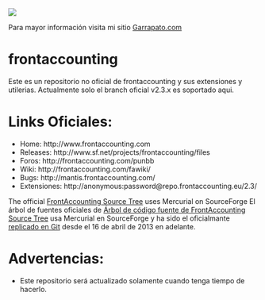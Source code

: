 <img src="http://lcbiotecnologia.com.mx/gallery/PayPalAvatarHeader.png"/>
<br/>

Para mayor información visita mi sitio <a href="http://Garrapato.com">Garrapato.com</a>
<br/>

frontaccounting
===============

Este es un repositorio no oficial de frontaccounting y sus extensiones y utilerias.
Actualmente solo el branch oficial v2.3.x es soportado aqui.

Links Oficiales:
===============
<ul>
<li>Home: http://www.frontaccounting.com</li>
<li>Releases: http://www.sf.net/projects/frontaccounting/files</li>
<li>Foros: http://frontaccounting.com/punbb</li>
<li>Wiki: http://frontaccounting.com/fawiki/</li>
<li>Bugs: http://mantis.frontaccounting.com/</li>
<li>Extensiones: http://anonymous:password@repo.frontaccounting.eu/2.3/</li>
</ul>

The official <a href="http://frontaccounting.hg.sourceforge.net/hgweb/frontaccounting/frontaccounting/">FrontAccounting Source Tree</a> uses Mercurial on SourceForge 
El árbol de fuentes oficiales de <a href="http://frontaccounting.hg.sourceforge.net/hgweb/frontaccounting/frontaccounting/">Árbol de código fuente de FrontAccounting Source Tree</a> usa Mercurial en SourceForge
y ha sido el oficialmante <a href="http://devel.frontaccounting.com/git/">replicado en Git</a> desde el 16 de abril de 2013 en adelante.

Advertencias:
========
<ul>
<li>Este repositorio será actualizado solamente cuando tenga tiempo de hacerlo.</li>
</ul>


